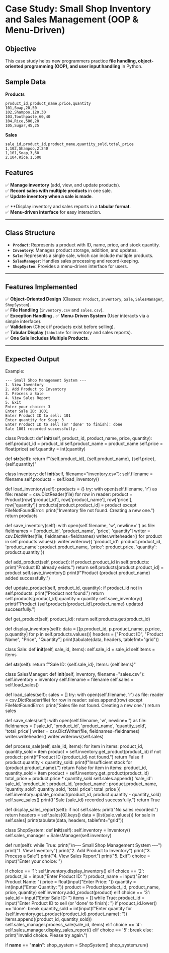 # **Case Study: Small Shop Inventory and Sales Management (OOP & Menu-Driven)**  

## **Objective**  
This case study helps new programmers practice **file handling, object-oriented programming (OOP), and user input handling** in Python.  

## **Sample Data**

**Products**
```csv
product_id,product_name,price,quantity
101,Soap,20,50
102,Shampoo,120,30
103,Toothpaste,60,40
104,Rice,500,20
105,Sugar,45,25
```

**Sales**
```csv
sale_id,product_id,product_name,quantity_sold,total_price
1,102,Shampoo,2,240
1,101,Soap,3,60
2,104,Rice,1,500
```

## **Features**  
✅ **Manage inventory** (add, view, and update products).  
✅ **Record sales with multiple products** in one sale.  
✅ **Update inventory when a sale is made**.

✅ **Display inventory and sales reports in a **tabular format**.  
✅ **Menu-driven interface** for easy interaction.  

---

## **Class Structure**
- **`Product`**: Represents a product with ID, name, price, and stock quantity.  
- **`Inventory`**: Manages product storage, addition, and updates.  
- **`Sale`**: Represents a single sale, which can include multiple products.  
- **`SalesManager`**: Handles sales processing and record-keeping.  
- **`ShopSystem`**: Provides a menu-driven interface for users.  

---

## **Features Implemented**
✅ **Object-Oriented Design** (Classes: `Product`, `Inventory`, `Sale`, `SalesManager`, `ShopSystem`).  
✅ **File Handling** (`inventory.csv` and `sales.csv`).  
✅ **Exception Handling** .
✅ **Menu-Driven System** (User interacts via a simple interface).  
✅ **Validation** (Check if products exist before selling).  
✅ **Tabular Display** (`tabulate` for inventory and sales reports).  
✅ **One Sale Includes Multiple Products**.  

---

## **Expected Output**
Example:
```
--- Small Shop Management System ---
1. View Inventory
2. Add Product to Inventory
3. Process a Sale
4. View Sales Report
5. Exit
Enter your choice: 3
Enter Sale ID: 1001
Enter Product ID to sell: 101
Enter quantity for Soap: 3
Enter Product ID to sell (or 'done' to finish): done
Sale 1001 recorded successfully.
```

class Product:
    def __init__(self, product_id, product_name, price, quantity):
        self.product_id = product_id
        self.product_name = product_name
        self.price = float(price)
        self.quantity = int(quantity)

   def __str__(self):
        return f"{self.product_id}, {self.product_name}, {self.price}, {self.quantity}"

class Inventory:
    def __init__(self, filename="inventory.csv"):
        self.filename = filename
        self.products = self.load_inventory()

   def load_inventory(self):
        products = {}
        try:
            with open(self.filename, 'r') as file:
                reader = csv.DictReader(file)
                for row in reader:
                    product = Product(row['product_id'], row['product_name'], row['price'], row['quantity'])
                    products[product.product_id] = product
        except FileNotFoundError:
            print("Inventory file not found. Creating a new one.")
        return products

   def save_inventory(self):
        with open(self.filename, 'w', newline='') as file:
            fieldnames = ['product_id', 'product_name', 'price', 'quantity']
            writer = csv.DictWriter(file, fieldnames=fieldnames)
            writer.writeheader()
            for product in self.products.values():
                writer.writerow({
                    'product_id': product.product_id,
                    'product_name': product.product_name,
                    'price': product.price,
                    'quantity': product.quantity
                })

   def add_product(self, product):
        if product.product_id in self.products:
            print("Product ID already exists.")
            return
        self.products[product.product_id] = product
        self.save_inventory()
        print(f"Product {product.product_name} added successfully.")

  def update_product(self, product_id, quantity):
        if product_id not in self.products:
            print("Product not found.")
            return
        self.products[product_id].quantity = quantity
        self.save_inventory()
        print(f"Product {self.products[product_id].product_name} updated successfully.")

   def get_product(self, product_id):
        return self.products.get(product_id)

  def display_inventory(self):
        data = [[p.product_id, p.product_name, p.price, p.quantity] for p in self.products.values()]
        headers = ["Product ID", "Product Name", "Price", "Quantity"]
        print(tabulate(data, headers, tablefmt="grid"))

class Sale:
    def __init__(self, sale_id, items):
        self.sale_id = sale_id
        self.items = items

   def __str__(self):
        return f"Sale ID: {self.sale_id}, Items: {self.items}"

class SalesManager:
    def __init__(self, inventory, filename="sales.csv"):
        self.inventory = inventory
        self.filename = filename
        self.sales = self.load_sales()

   def load_sales(self):
        sales = []
        try:
            with open(self.filename, 'r') as file:
                reader = csv.DictReader(file)
                for row in reader:
                    sales.append(row)
        except FileNotFoundError:
            print("Sales file not found. Creating a new one.")
        return sales

  def save_sales(self):
        with open(self.filename, 'w', newline='') as file:
            fieldnames = ['sale_id', 'product_id', 'product_name', 'quantity_sold', 'total_price']
            writer = csv.DictWriter(file, fieldnames=fieldnames)
            writer.writeheader()
            writer.writerows(self.sales)

  def process_sale(self, sale_id, items):
        for item in items:
            product_id, quantity_sold = item
            product = self.inventory.get_product(product_id)
            if not product:
                print(f"Product ID {product_id} not found.")
                return False
            if product.quantity < quantity_sold:
                print(f"Insufficient stock for {product.product_name}.")
                return False
        for item in items:
            product_id, quantity_sold = item
            product = self.inventory.get_product(product_id)
            total_price = product.price * quantity_sold
            self.sales.append({
                'sale_id': sale_id,
                'product_id': product_id,
                'product_name': product.product_name,
                'quantity_sold': quantity_sold,
                'total_price': total_price
            })
            self.inventory.update_product(product_id, product.quantity - quantity_sold)
        self.save_sales()
        print(f"Sale {sale_id} recorded successfully.")
        return True

   def display_sales_report(self):
        if not self.sales:
            print("No sales recorded.")
            return
        headers = self.sales[0].keys()
        data = [list(sale.values()) for sale in self.sales]
        print(tabulate(data, headers, tablefmt="grid"))

class ShopSystem:
    def __init__(self):
        self.inventory = Inventory()
        self.sales_manager = SalesManager(self.inventory)

   def run(self):
        while True:
            print("\n--- Small Shop Management System ---")
            print("1. View Inventory")
            print("2. Add Product to Inventory")
            print("3. Process a Sale")
            print("4. View Sales Report")
            print("5. Exit")
            choice = input("Enter your choice: ")

   if choice == '1':
                self.inventory.display_inventory()
            elif choice == '2':
                product_id = input("Enter Product ID: ")
                product_name = input("Enter Product Name: ")
                price = float(input("Enter Price: "))
                quantity = int(input("Enter Quantity: "))
                product = Product(product_id, product_name, price, quantity)
                self.inventory.add_product(product)
            elif choice == '3':
                sale_id = input("Enter Sale ID: ")
                items = []
                while True:
                    product_id = input("Enter Product ID to sell (or 'done' to finish): ")
                    if product_id.lower() == 'done':
                        break
                    quantity_sold = int(input(f"Enter quantity for {self.inventory.get_product(product_id).product_name}: "))
                    items.append((product_id, quantity_sold))
                self.sales_manager.process_sale(sale_id, items)
            elif choice == '4':
                self.sales_manager.display_sales_report()
            elif choice == '5':
                break
            else:
                print("Invalid choice. Please try again.")

if __name__ == "__main__":
    shop_system = ShopSystem()
    shop_system.run()
